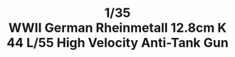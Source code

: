 ---
title: "1/35 WWII German Rheinmetall 12.8cm K44 L/55 High Velocity Anti-Tank Gun"
price: "TBA" 
desc: "Maketa"
img_path: "/assets/img/GWH03523.jpg"
brand: "N/A"
available: false
special_offer: false
new: false
soon: false
cat: "010000"
subcat: "010900"
subsubcat: "0N/A"
sifra: "GWH03523"
---